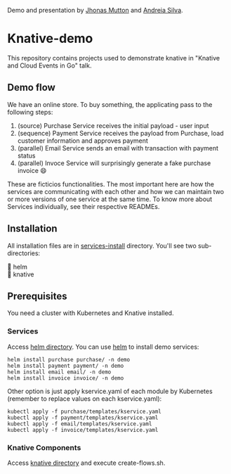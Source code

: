 Demo and presentation by [Jhonas Mutton](https://github.com/JhonasMutton) and [Andreia Silva](https://github.com/andreiac-silva).

# Knative-demo
This repository contains projects used to demonstrate knative in "Knative and Cloud Events in Go" talk.


## Demo flow

We have an online store. To buy something, the applicating pass to the following steps:

1. (source) Purchase Service receives the initial payload - user input
2. (sequence) Payment Service receives the payload from Purchase, load customer information and approves payment
3. (parallel) Email Service sends an email with transaction with payment status
4. (parallel) Invoce Service will surprisingly generate a fake purchase invoice :smile:

These are ficticios functionalities. The most important here are how the services are communicating with each other and how we can maintain two or more versions of one service at the same time. 
To know more about Services individually, see their respective READMEs. 

## Installation

All installation files are in [services-install](https://github.com/andreiac-silva/knative-demo/tree/master/services-install) directory. You'll see two sub-directories:

:file_folder: helm <br />
:file_folder: knative


## Prerequisites

You need a cluster with Kubernetes and Knative installed.

### Services
Access [helm directory](https://github.com/andreiac-silva/knative-demo/tree/master/services-install/helm). You can use [helm](https://helm.sh/docs/intro/install/) to install demo services:

``` helm install purchase purchase/ -n demo ``` <br />
``` helm install payment payment/ -n demo ``` <br />
``` helm install email email/ -n demo ``` <br />
``` helm install invoice invoice/ -n demo ``` <br />

Other option is just apply kservice.yaml of each module by Kubernetes (remember to replace values on each kservice.yaml):

```kubectl apply -f purchase/templates/kservice.yaml ``` <br />
```kubectl apply -f payment/templates/kservice.yaml ``` <br />
```kubectl apply -f email/templates/kservice.yaml ``` <br />
```kubectl apply -f invoice/templates/kservice.yaml ``` <br />

### Knative Components
Access [knative directory](https://github.com/andreiac-silva/knative-demo/tree/master/services-install/knative) and execute create-flows.sh.
